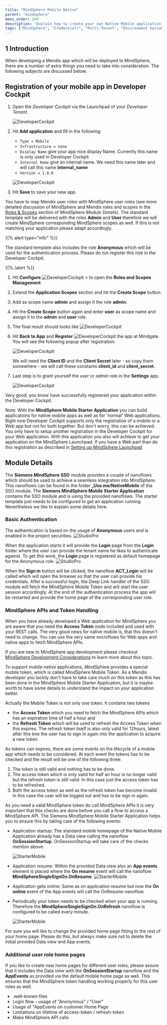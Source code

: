```yaml
---
title: "MindSphere Mobile Native"
parent: "mindsphere"
menu_order: 200
description: "Explain how to create your own Native Mobile application for MindSphere and what needs to be considered for development"
tags: ["MindSphere", "Credentials", "Multi-Tenant", "Environment Variables", "Local", "Styling", "UI", "Icons", "Limitations", "Licensing", "Validation", "Mobile Native"]
---
```


## 1 Introduction

When developing a Mendix app which will be deployed to MindSphere, there are a number of extra things you need to take into consideration. The following subjects are discussed below:





## Registration of your mobile app in Developer Cockpit
1. Open the *Developer Cockpit* via the Launchpad of your *Developer Tenant*.

    ![DeveloperCockpit](./attachments/mindsphere-mobile-native/DeveloperCockpit_Launchpad.png)

1. Hit **Add application** and fill in the following:

    * ```Type = Mobile```
    * ```Infrastructure = none```
    * ```Display Name``` give your app nice display Name. Currently this name is only used in Developer Cockpit
    * ```Internal Name``` give an internal name. We need this name later and will call this name **internal_name**
    * ```Version = 1.0.0```

    ![DeveloperCockpit](./attachments/mindsphere-mobile-native/DC_CreateApp.png)

1. Hit **Save** to save your new app.

You have to map Mendix user roles with MindSphere user roles (see more detailed discussion of MindSphere and Mendix roles and scopes in the [Roles & Scopes](mindsphere-module-details) section of *MindSphere Module Details*). The standard template will be delivered with the roles **Admin** and **User** therefore we will create MindSphere corresponding MindSphere scopes as well. If this is not matching your application please adapt accordingly.

{{% alert type="info" %}}

The standard template also includes the role **Anonymous** which will be used for the authentication process. Please do not register this role in the Developer Cockpit.

{{% /alert %}}

1. Hit **Configure** ![DeveloperCockpit](./attachments/mindsphere-mobile-native/DC_Configure.png) > to open the **Roles and Scopes Management**

1. Extend the **Application Scopes** section and hit the **Create Scope** button.

1. Add as scope name **admin** and assign it the role **admin**.

1. Hit the **Create Scope** button again and enter **user** as scope name and assign it to the **admin** and **user** role.

1. The final result should looks like
    ![DeveloperCockpit](./attachments/mindsphere-mobile-native/DC_ScopesRoles.png)

1. Hit **Back to App** and **Register** ![DeveloperCockpit](./attachments/mindsphere-mobile-native/DC_Register.png) the app at Mindgate.
You will see the following popup after registration:

    ![DeveloperCockpit](./attachments/mindsphere-mobile-native/DC_AppCred.png)

    We will need the **Client ID** and the **Client Secret** later - so copy them somewhere - we will call these constants **client_id** and **client_secret**.

1. Last step is to grant yourself the *user* or *admin* role in the **Settings** app.

    ![DeveloperCockpit](./attachments/mindsphere-mobile-native/Settings_AppRole.png)

Very good, you know have successfully registered your application within the Developer Cockpit.

Note: With the **MindSphere Mobile Starter Application** you can build applications for native mobile apps as well as for 'normal' Web applications. Right now Developer Cockpit supports only the registration of a mobile or a Web app but not for both together. But don't worry, this can be achieved. You only have to setup another registration in the Developer Cockpit for your Web application. With this application you also will achieve to get your application on the MindSphere Launchpad. If you have a Web part than do this registration as described in [Setting up MindSphere Launchpad](/developerportal/deploy/deploying-to-mindsphere)

## Module Details

The **Siemens MindSphere SSO** module provides a couple of nanoflows which should be used to achieve a seamless integration into MindSphere. This nanoflows can be found in the folder **_Use me/NativeMobile** of the SSO module. The **Siemens MindSphere Mobile Starter Application** contains the SSO module and is using the provided nanoflows. The starter template just needs to be configured to get an application running. Nevertheless we like to explain some details here.

### Basic Authentication

The authentication is based on the usage of **Anonymous** users and is enabled in the project securities.
![StudioPro](./attachments/mindsphere-mobile-native/StudioPro_Security_Anonymous.png)

When the application starts it will provide the **Login** page from the **Login** folder where the user can provide the tenant name he likes to authenticate against. To get this work, the **Login** page is registered as default homepage for the Anonymous role.
![StudioPro](./attachments/mindsphere-mobile-native/StudioPro_Navigation_Anonymous_HomePage.png)

When the **Sign in** button will be clicked, the nanoflow **ACT_Login** will be called which will open the browser so that the user can provide his credentials.
After a successful login, the Deep Link handler of the SSO module will fetch the MindSphere Mobile Token and will start the user session accordingly.
At the end of the authentication process the app will be restarted and provide the home page of the corresponding user role.

### MindSphere APIs and Token Handling

When you have already developed a Web application for MindSphere you are aware that you need the **Access Token** node included and used with your REST calls. The very good news for native mobile is, that this doesn't need to change. You can use the very same microflows for Web apps and native apps to fetch MindSphere APIs.

If you are new to MindSphere app development please checkout [MindSphere Development Considerations](mindsphere-development-considerations) to learn more about this topic.

To support mobile native applications, MindSphere provides a special mobile token, which is called MindSphere Mobile Token. As a Mendix developer you luckily don't have to take care much on this token as this has been done in the MindSphere Mobile Starter Application, but it is maybe worth to have some details to understand the impact on your application better.

Actually the Mobile Token is not only one token. It contains two tokens

* the **Access Token** which you need to fetch the MindSphere APIs which has an expiration time of half a hour and
* the **Refresh Token** which will be used to refresh the Access Token when this expires. The refresh token itself is also only valid for 12hours, latest after this tme the user has to sign in again into the application to acquire a new token.

As tokens can expires, there are some events on the lifecycle of a mobile app which needs to be considered. At each event the tokens has to be checked and the result  will be one of the following three:

1. The token is still valid and nothing has to be done.
2. The access token which is only valid for half an hour is no longer valid but the refresh token is still valid. In this case just the access token has to be refreshed.
3. Both the access token as well as the refresh token has become invalid. In this case the user will be logged out and has to be sign in again.

As you need a valid MindSphere token do call MindSphere APIs it is very important that this checks are done before you call a flow to access a MindSphere API. The Siemens MindSphere Mobile Starter Application helps you to ensure this by taking care of the following events:

* Application startup: The standard mobile homepage of the Native Mobile Application already has a Data view calling the nanoflow **OnSessionStartup**. OnSessionStartup will take care of the checks mention above.

    ![StarterMobile](./attachments/mindsphere-mobile-native/StarterMobile_OnSessionStartup.png)

* Application resume: Within the provided Data view also an **App events** element is placed where the **On resume** event will call the nanoflow **MindSphereSingleSignOn.OnResume**.
    ![StarterMobile](./attachments/mindsphere-mobile-native/StarterMobile_OnResume.png)

* Application gets online: Same as on application resume but now the **On online** event of the App events will call the OnResume nanoflow.

* Periodically your token needs to be checked when your app is running. Therefore the **MindSphereSingleSignOn.OnRefresh** nanoflow is configured to be called every minute.

    ![StarterMobile](./attachments/mindsphere-mobile-native/StarterMobile_OnRefresh.png)

For sure you will like to change the provided home page fitting to the rest of your home page. Please do this, but always make sure not to delete the initial provided Data view and App events.

### Additional user role home pages

If you like to create new home pages for different user roles, please assure that it includes the Data view with the **OnSessionStartup** nanoflow and the **AppEvents** as provided via the default mobile home page as well. This ensures that the MindSphere token handling working properly for this user roles as well.

* .well-known files
* Login flow - usage of "Anonymous" / "User"
* Usage of "AppEvents on customer Home Page
* Limitations on lifetime of access-token / refresh-token
* Make MindSphere API calls

